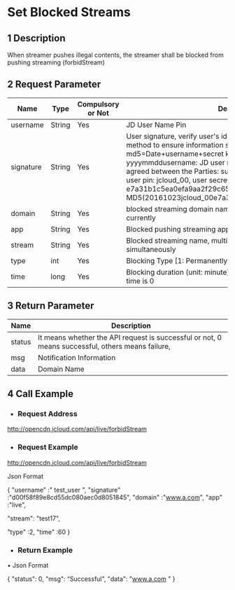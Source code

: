 # Set Blocked Streams

## 1  Description

When streamer pushes illegal contents, the streamer shall be blocked from pushing streaming (forbidStream)

## 2 Request Parameter

| Name          | Type   | Compulsory or Not | Description                                                         |
| --------- | ------ | -------- | ------------------------------------------------------------ |
| username  | String | Yes       | JD User Name Pin                                                |
| signature   | String   | Yes           | User signature, verify user's identity information through md5 method to ensure information security.  md5=Date+username+secret key SecretKey date: The format is yyyymmddusername: JD user name pin secret key: example agreed between the Parties: such as current date 2016-10-23, user pin:   jcloud_00, user secret key SecretKey: e7a31b1c5ea0efa9aa2f29c6559f7d61, then the signature is MD5(20161023jcloud_00e7a31b1c5ea0efa9aa2f29c6559f7d61) |
| domain        | String | Yes       | blocked streaming domain name, only support single domain name currently                                   |
| app       | String | Yes       | Blocked pushing streaming app                                                |
| stream    | String | Yes       | Blocked streaming name, multiple streams may be blocked simultaneously                                  |
| type      | int    | Yes       | Blocking Type [1: Permanently Blocked, 2: Temporarily Blocked]                                          |
| time      | long   | Yes       | Blocking duration (unit: minute), and if permanently blocked, the time is 0              |

 

## 3  Return Parameter

| **Name** | **Description**                                         |
| -------- | ------------------------------------------------ |
| status   | It means whether the API request is successful or not, 0 means successful, others means failure, |
| msg      | Notification Information                                         |
| data     | Domain Name                                             |

 

## 4 Call Example

- ###   Request Address

http://opencdn.jcloud.com/api/live/forbidStream

- ###   Request Example

http://opencdn.jcloud.com/api/live/forbidStream

Json Format

{
    "username" :" test_user ",
    "signature" :"d00f58f89e8cd55dc080aec0d8051845",
    "domain" :"www.a.com",
    "app" :"live",

"stream": "test17",

"type" :2,
    "time" :60
 }

- ###  Return Example

•        Json Format

{
  "status": 0,
  "msg": “Successful",
  "data": "www.a.com "
}
